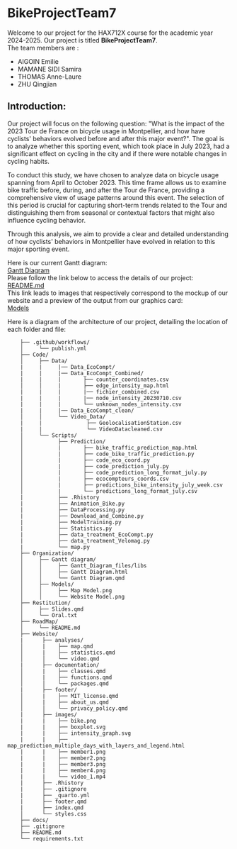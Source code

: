  # BikeProjectTeam7
Welcome to our project for the HAX712X course for the academic year 2024-2025.
Our project is titled **BikeProjectTeam7**.\
The team members are :
- AIGOIN Emilie
- MAMANE SIDI Samira
- THOMAS Anne-Laure
- ZHU Qingjian
## Introduction:  
Our project will focus on the following question: "What is the impact of the 2023 Tour de France on bicycle usage in Montpellier, and how have cyclists' behaviors evolved before and after this major event?". The goal is to analyze whether this sporting event, which took place in July 2023, had a significant effect on cycling in the city and if there were notable changes in cycling habits.

To conduct this study, we have chosen to analyze data on bicycle usage spanning from April to October 2023. This time frame allows us to examine bike traffic before, during, and after the Tour de France, providing a comprehensive view of usage patterns around this event. The selection of this period is crucial for capturing short-term trends related to the Tour and distinguishing them from seasonal or contextual factors that might also influence cycling behavior.

Through this analysis, we aim to provide a clear and detailed understanding of how cyclists' behaviors in Montpellier have evolved in relation to this major sporting event.

Here is our current Gantt diagram:  
[Gantt Diagram](https://emilieaig.github.io/BikeProjectTeam7/Organization/Gantt_Diagram/Gantt_Diagram.html)  
Please follow the link below to access the details of our project:  
[README.md](https://github.com/EmilieAig/BikeProjectTeam7/blob/main/RoadMap/README.md)  
This link leads to images that respectively correspond to the mockup of our website and a preview of the output from our graphics card:  
[Models](https://github.com/EmilieAig/BikeProjectTeam7/tree/main/Organization/Models)  

Here is a diagram of the architecture of our project, detailing the location of each folder and file:

```BikeProjectTeam7/
    ├── .github/workflows/
    │     └── publish.yml
    ├── Code/ 
    │     ├── Data/
    |     |     |── Data_EcoCompt/
    |     |     |── Data_EcoCompt_Combined/
    |     |     |       ├── counter_coordinates.csv
    │     │     |       ├── edge_intensity_map.html
    |     |     |       |── fichier_combined.csv
    |     |     |       |── node_intensity_20230710.csv
    |     |     |       └── unknown_nodes_intensity.csv   
    |     |     |── Data_EcoCompt_clean/
    │     │     └── Video_Data/
    |     |              ├── GeolocalisationStation.csv
    |     |              └── VideoDatacleaned.csv
    │     └── Scripts/
    │           ├── Prediction/
    │           |       ├── bike_traffic_prediction_map.html
    │           |       ├── code_bike_traffic_prediction.py
    │           |       ├── code_eco_coord.py
    │           |       ├── code_prediction_july.py
    │           |       ├── code_prediction_long_format_july.py
    │           |       ├── ecocompteurs_coords.csv
    │           |       ├── predictions_bike_intensity_july_week.csv
    │           |       └── predictions_long_format_july.csv
    |           ├── .Rhistory
    |           ├── Animation_Bike.py
    |           ├── DataProcessing.py
    |           ├── Download_and_Combine.py
    |           ├── ModelTraining.py
    |           ├── Statistics.py
    |           ├── data_treatment_EcoCompt.py
    |           ├── data_treatment_Velomag.py  
    |           └── map.py
    ├── Organization/
    │     ├── Gantt diagram/
    │     │     ├── Gantt_Diagram_files/libs
    │     │     ├── Gantt Diagram.html
    │     │     └── Gantt Diagram.qmd
    │     ├── Models/
    │     │     ├── Map Model.png
    │     │     └── Website Model.png
    ├── Restitution/
    │     ├── Slides.qmd
    │     └── Oral.txt
    ├── RoadMap/
    │     └── README.md
    ├── Website/
    |      ├── analyses/
    │      |    ├── map.qmd
    │      |    ├── statistics.qmd
    │      │    └── video.qmd
    |      ├── documentation/
    │      |    ├── classes.qmd
    │      |    ├── functions.qmd
    │      │    └── packages.qmd
    |      ├── footer/
    │      |    ├── MIT_license.qmd
    │      |    ├── about_us.qmd
    │      │    └── privacy_policy.qmd
    |      ├── images/
    |      |    ├── bike.png
    |      |    ├── boxplot.svg
    |      |    ├── intensity_graph.svg
    |      |    ├── map_prediction_multiple_days_with_layers_and_legend.html
    |      |    ├── member1.png
    |      |    ├── member2.png
    |      |    ├── member3.png
    |      |    ├── member4.png  
    |      |    └── video_1.mp4
    |      ├── .Rhistory
    |      ├── .gitignore
    |      ├── _quarto.yml
    |      ├── footer.qmd
    |      ├── index.qmd
    │      └── styles.css
    ├── docs/
    ├── .gitignore
    ├── README.md
    └── requirements.txt 
```